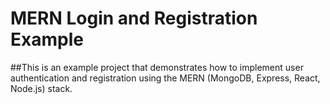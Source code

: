 # MERN Login and Registration Example

##This is an example project that demonstrates how to implement user authentication and registration using the MERN (MongoDB, Express, React, Node.js) stack.
